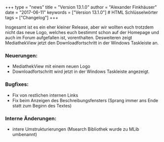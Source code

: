 +++
type = "news"
title = "Version 13.1.0"
author = "Alexander Finkhäuser"
date = "2017-06-11"
keywords = ["Version 13.1.0"] # HTML Schlüsselwörter
tags = ["Changelog"]
+++

Insgesamt ist es ein eher kleiner Release, aber wir wollten euch trotzdem nicht das neue Logo, welches euch bestimmt schon auf der Homepage und auch im Forum aufgefallen ist,  vorenthalten.
Desweiteren zeigt MediathekView jetzt den Downloadfortschritt in der Windows Taskleiste an.

### Neuerungen: 

- MediathekView mit einem neuen Logo
- Downloadfortschritt wird jetzt in der Windows Taskleiste angezeigt.
<!--more-->

### Bugfixes:

- Fix von restlichen internen Links
- Fix beim Anzeigen des Beschreibungsfensters (Sprang immer ans Ende statt zum Beginn des Textes)

### Interne Änderungen:

- intere Umstrukturierungen (Msearch Bibliothek wurde zu MLib umbenannt)